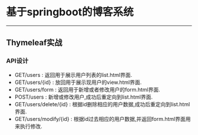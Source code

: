 # 基于springboot的博客系统
---
## Thymeleaf实战
### API设计  
* GET/users : 返回用于展示用户列表的list.html界面.
* GET/users/{id} : 放回用于展示现用户的view.html界面.
* GET/users/form : 返回用于新增或者修改用户的form.html界面.  
* POST/users : 新增或修改用户,成功后重定向到list.html界面.  
* GET/users/delete/{id} : 根据id删除相应的用户数据,成功后重定向到list.html界面.  
* GET/users/modify/{id} : 根据id过去相应的用户数据,并返回form.html界面用来执行修改.
